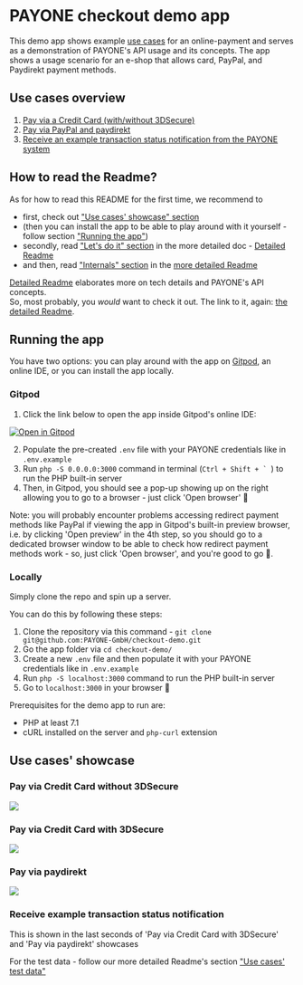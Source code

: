 # PAYONE checkout demo app

This demo app shows example [use cases](#use-cases-overview) for an online-payment and serves as a demonstration of PAYONE's API usage and its concepts.
The app shows a usage scenario for an e-shop that allows card, PayPal, and Paydirekt payment methods.

## Use cases overview
1. [Pay via a Credit Card (with/without 3DSecure)](#pay-via-a-card-without-3dsecure)
2. [Pay via PayPal and paydirekt](#pay-via-paydirekt)
3. [Receive an example transaction status notification from the PAYONE system](#receive-example-transaction-status-notification)

## How to read the Readme?
As for how to read this README for the first time, we recommend to
- first, check out ["Use cases' showcase" section](#use-cases-showcase)
- (then you can install the app to be able to play around with it yourself - follow section ["Running the app"](#running-the-app))
- secondly, read ["Let's do it" section](/_docs/detailed-readme.md#lets-do-it) in the more detailed doc - [Detailed Readme](/_docs/detailed-readme.md)
- and then, read ["Internals" section](/_docs/detailed-readme.md#internals) in the [more detailed Readme](/_docs/detailed-readme.md)

[Detailed Readme](/_docs/detailed-readme.md) elaborates more on tech details and PAYONE's API concepts.  
So, most probably, you _would_ want to check it out. The link to it, again: [the detailed Readme](/_docs/detailed-readme.md).

## Running the app
You have two options: you can play around with the app on [Gitpod](https://www.gitpod.io/), an online IDE, or you can
install the app locally.

### Gitpod
1. Click the link below to open the app inside Gitpod's online IDE:

[![Open in Gitpod](https://gitpod.io/button/open-in-gitpod.svg)](https://gitpod.io/#github.com/PAYONE-GmbH/checkout-demo)

2. Populate the pre-created `.env` file with your PAYONE credentials like in `.env.example`
3. Run `php -S 0.0.0.0:3000` command in terminal (``Ctrl + Shift + ` ``) to run the PHP built-in server
4. Then, in Gitpod, you should see a pop-up showing up on the right allowing you to go to a browser - just 
click 'Open browser' 🙂

Note: you will probably encounter problems accessing redirect payment methods like PayPal if viewing
the app in Gitpod's built-in preview browser, i.e. by clicking 'Open preview' in the 4th step, so you should go to a dedicated browser window to be able
to check how redirect payment methods work - so, just click 'Open browser', and you're good to go 🙂.


### Locally
Simply clone the repo and spin up a server.

You can do this by following these steps:

1. Clone the repository via this command - `git clone git@github.com:PAYONE-GmbH/checkout-demo.git`
2. Go the app folder via `cd checkout-demo/`
3. Create a new `.env` file and then populate it with your PAYONE credentials like in `.env.example`
4. Run `php -S localhost:3000` command to run the PHP built-in server
5. Go to `localhost:3000` in your browser 🙂

Prerequisites for the demo app to run are:
- PHP at least 7.1
- cURL installed on the server and `php-curl` extension

## Use cases' showcase
### Pay via Credit Card without 3DSecure
![](_docs/gifs/card-without-3ds.gif)

### Pay via Credit Card with 3DSecure
![](_docs/gifs/card-with-3ds.gif)

### Pay via paydirekt
![](_docs/gifs/paydirekt.gif)

### Receive example transaction status notification
This is shown in the last seconds of 'Pay via Credit Card with 3DSecure' and 'Pay via paydirekt' showcases

For the test data - follow our more detailed Readme's section ["Use cases' test data"](/_docs/detailed-readme.md#use-cases-test-data)

